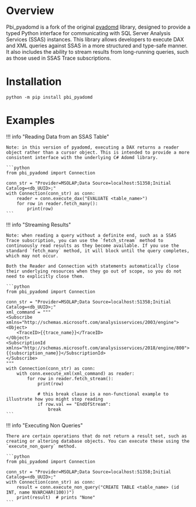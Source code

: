 # Overview

Pbi_pyadomd is a fork of the original [pyadomd](https://pypi.org/project/pyadomd/) library, designed to provide a typed Python interface for communicating with SQL Server Analysis Services (SSAS) instances. This library allows developers to execute DAX and XML queries against SSAS in a more structured and type-safe manner. It also includes the ability to stream results from long-running queries, such as those used in SSAS Trace subscriptions.

# Installation

```shell
python -m pip install pbi_pyadomd
```

# Examples


!!! info "Reading Data from an SSAS Table"

    Note: in this version of pyadomd, executing a DAX returns a reader object rather than a cursor object. This is intended to provide a more consistent interface with the underlying C# Adomd library.

    ```python
    from pbi_pyadomd import Connection

    conn_str = "Provider=MSOLAP;Data Source=localhost:51358;Initial Catalog=<db_UUID>;"
    with Connection(conn_str) as conn:
        reader = conn.execute_dax("EVALUATE <table_name>")
        for row in reader.fetch_many():
            print(row)
    ```

!!! info "Streaming Results"

    Note: when reading a query without a definite end, such as a SSAS Trace subscription, you can use the `fetch_stream` method to continuously read results as they become available. If you use the standard `fetch_many` method, it will block until the query completes, which may not occur.

    Both the Reader and Connection with statements automatically close their underlying resources when they go out of scope, so you do not need to explicitly close them.

    ```python
    from pbi_pyadomd import Connection

    conn_str = "Provider=MSOLAP;Data Source=localhost:51358;Initial Catalog=<db_UUID>;"
    xml_command = """
    <Subscribe xmlns="http://schemas.microsoft.com/analysisservices/2003/engine">
    <Object>
        <TraceID>{{trace_name}}</TraceID>
    </Object>
    <SubscriptionId xmlns="http://schemas.microsoft.com/analysisservices/2018/engine/800">{{subscription_name}}</SubscriptionId>
    </Subscribe>
    """
    with Connection(conn_str) as conn:
        with conn.execute_xml(xml_command) as reader:
            for row in reader.fetch_stream():
                print(row)

                # this break clause is a non-functional example to illustrate how you might stop reading
                if row.val == "EndOfStream":
                    break
    ```

!!! info "Executing Non Queries"

    There are certain operations that do not return a result set, such as creating or altering database objects. You can execute these using the `execute_non_query` method.

    ```python
    from pbi_pyadomd import Connection

    conn_str = "Provider=MSOLAP;Data Source=localhost:51358;Initial Catalog=<db_UUID>;"
    with Connection(conn_str) as conn:
        result = conn.execute_non_query("CREATE TABLE <table_name> (id INT, name NVARCHAR(100))")
        print(result)  # prints "None"
    ```

